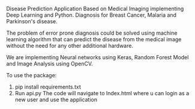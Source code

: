 Disease Prediction Application Based on Medical Imaging implementing Deep Learning and Python. Diagnosis for Breast Cancer, Malaria and Parkinson's disease.

The problem of error prone diagnosis could be solved using machine learning algorithm that can predict the disease from the medical image without the need for any other additional hardware.

We are implementing Neural networks using Keras, Random Forest Model and Image Analysis using OpenCV. 

To use the package:
1. pip install requirements.txt
2. Run api.py
The code will navigate to Index.html where u can login as a new user and use the application
